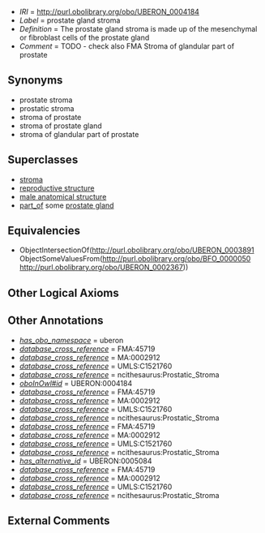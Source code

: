  * *IRI* = http://purl.obolibrary.org/obo/UBERON_0004184
 * *Label* = prostate gland stroma
 * *Definition* = The prostate gland stroma is made up of the mesenchymal or fibroblast cells of the prostate gland
 * *Comment* = TODO - check also FMA Stroma of glandular part of prostate

## Synonyms

 * prostate stroma
 * prostatic stroma
 * stroma of prostate
 * stroma of prostate gland
 * stroma of glandular part of prostate

## Superclasses

 * [stroma](../../UBERON/91/UBERON_0003891.md)
 * [reproductive structure](../../UBERON/56/UBERON_0005156.md)
 * [male anatomical structure](../../UBERON/03/UBERON_0014403.md)
 * [part_of](../../BFO/50/BFO_0000050.md) some [prostate gland](../../UBERON/67/UBERON_0002367.md)

## Equivalencies

 * ObjectIntersectionOf(<http://purl.obolibrary.org/obo/UBERON_0003891> ObjectSomeValuesFrom(<http://purl.obolibrary.org/obo/BFO_0000050> <http://purl.obolibrary.org/obo/UBERON_0002367>))

## Other Logical Axioms


## Other Annotations

 * *[has_obo_namespace](../../ce/oboInOwl#hasOBONamespace.md)* = uberon
 * *[database_cross_reference](../../ef/oboInOwl#hasDbXref.md)* = FMA:45719
 * *[database_cross_reference](../../ef/oboInOwl#hasDbXref.md)* = MA:0002912
 * *[database_cross_reference](../../ef/oboInOwl#hasDbXref.md)* = UMLS:C1521760
 * *[database_cross_reference](../../ef/oboInOwl#hasDbXref.md)* = ncithesaurus:Prostatic_Stroma
 * *[oboInOwl#id](../../id/oboInOwl#id.md)* = UBERON:0004184
 * *[database_cross_reference](../../ef/oboInOwl#hasDbXref.md)* = FMA:45719
 * *[database_cross_reference](../../ef/oboInOwl#hasDbXref.md)* = MA:0002912
 * *[database_cross_reference](../../ef/oboInOwl#hasDbXref.md)* = UMLS:C1521760
 * *[database_cross_reference](../../ef/oboInOwl#hasDbXref.md)* = ncithesaurus:Prostatic_Stroma
 * *[database_cross_reference](../../ef/oboInOwl#hasDbXref.md)* = FMA:45719
 * *[database_cross_reference](../../ef/oboInOwl#hasDbXref.md)* = MA:0002912
 * *[database_cross_reference](../../ef/oboInOwl#hasDbXref.md)* = UMLS:C1521760
 * *[database_cross_reference](../../ef/oboInOwl#hasDbXref.md)* = ncithesaurus:Prostatic_Stroma
 * *[has_alternative_id](../../Id/oboInOwl#hasAlternativeId.md)* = UBERON:0005084
 * *[database_cross_reference](../../ef/oboInOwl#hasDbXref.md)* = FMA:45719
 * *[database_cross_reference](../../ef/oboInOwl#hasDbXref.md)* = MA:0002912
 * *[database_cross_reference](../../ef/oboInOwl#hasDbXref.md)* = UMLS:C1521760
 * *[database_cross_reference](../../ef/oboInOwl#hasDbXref.md)* = ncithesaurus:Prostatic_Stroma

## External Comments

